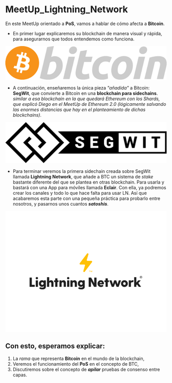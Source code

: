 # MeetUp_Lightning_Network

En este MeetUp orientado a __PoS__, vamos a hablar de cómo afecta a __Bitcoin__.

- En primer lugar explicaremos su blockchain de manera visual y rápida, para asegurarnos que todos entendemos como funciona.

![Bitcoin](../images/lightning-network/LOGO_BTC.png "Bitcoin")

- A continuación, enseñaremos la única pieza _"añadida"_ a Bitcoin: __SegWit__, que convierte a Bitcoin en una __blockchain para sidechains__. _similar a esa blockchain en la que quedará Ethereum con los Shards, que explicó Diego en el MeetUp de Ethereum 2.0 (lógicamente salvando las enormes distancias que hay en el planteamiento de dichas blockchains)_.

![SegWit](../images/lightning-network/LOGO_SegWit.png "SegWit")

- Para terminar veremos la primera sidechain creada sobre SegWit llamada __Lightning Network__, que añade a BTC un sistema de _stake_ bastante diferente del que se plantea en otras blockchain. Para usarla y bastará con una App para móviles llamada __Eclair__. Con ella, ya podremos crear los canales y todo lo que hace falta para usar LN. Así que acabaremos esta parte con una pequeña práctica para probarlo entre nosotros, y pasarnos unos cuantos ___satoshis___.

![Lightning Network](../images/lightning-network/LOGO_LN.png "Lightning Network")

## Con esto, esperamos explicar:
 1. La _rama_ que representa __Bitcoin__ en el mundo de la blockchain,
 2. Veremos el funcionamiento del __PoS__ en el concepto de BTC,
 3. Discutiremos sobre el concepto de ___apilar___ pruebas de consenso entre capas.
